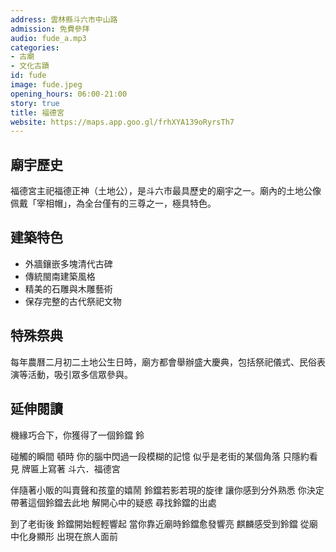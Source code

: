 ```yaml
---
address: 雲林縣斗六市中山路
admission: 免費參拜
audio: fude_a.mp3
categories:
- 古廟
- 文化古蹟
id: fude
image: fude.jpeg
opening_hours: 06:00-21:00
story: true
title: 福德宮
website: https://maps.app.goo.gl/frhXYA139oRyrsTh7
---
```


## 廟宇歷史

福德宮主祀福德正神（土地公），是斗六市最具歷史的廟宇之一。廟內的土地公像佩戴「宰相帽」，為全台僅有的三尊之一，極具特色。

## 建築特色

- 外牆鑲嵌多塊清代古碑
- 傳統閩南建築風格
- 精美的石雕與木雕藝術
- 保存完整的古代祭祀文物

## 特殊祭典

每年農曆二月初二土地公生日時，廟方都會舉辦盛大慶典，包括祭祀儀式、民俗表演等活動，吸引眾多信眾參與。

## 延伸閱讀

機緣巧合下，你獲得了一個鈴鐺
鈴

碰觸的瞬間
頓時
你的腦中閃過一段模糊的記憶
似乎是老街的某個角落
只隱約看見 牌匾上寫著
斗六．福德宮

伴隨著小販的叫賣聲和孩童的嬉鬧
鈴鐺若影若現的旋律
讓你感到分外熟悉
你決定帶著這個鈴鐺去此地
解開心中的疑惑
尋找鈴鐺的出處

到了老街後
鈴鐺開始輕輕響起
當你靠近廟時鈴鐺愈發響亮
麒麟感受到鈴鐺
從廟中化身顯形
出現在旅人面前